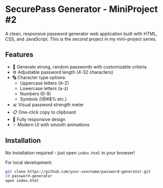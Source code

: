 # SecurePass Generator - MiniProject #2

A clean, responsive password generator web application built with HTML, CSS, and JavaScript. This is the second project in my mini-project series.

## Features

- 🔐 Generate strong, random passwords with customizable criteria
- ⚙️ Adjustable password length (4-32 characters)
- 🔠 Character type options:
  - Uppercase letters (A-Z)
  - Lowercase letters (a-z)
  - Numbers (0-9)
  - Symbols (!@#$% etc.)
- 📊 Visual password strength meter
- 📋 One-click copy to clipboard
- 📱 Fully responsive design
- ✨ Modern UI with smooth animations

## Installation

No installation required - just open `index.html` in your browser!

For local development:
```bash
git clone https://github.com/your-username/password-generator.git
cd password-generator
open index.html
